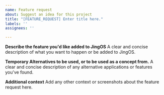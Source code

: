 ```yaml
---
name: Feature request
about: Suggest an idea for this project
title: "[FEATURE_REQUEST] Enter title here."
labels: ''
assignees: ''

---
```


**Describe the feature you'd like added to JingOS**
A clear and concise description of what you want to happen or be added to JingOS.

**Temporary Alternatives to be used, or to be used as a concept from.**
A clear and concise description of any alternative applications or features you've found.

**Additional context**
Add any other context or screenshots about the feature request here.
